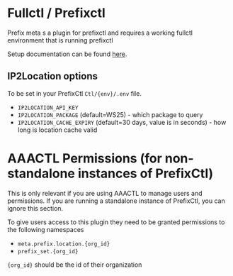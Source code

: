 
# Fullctl / Prefixctl

Prefix meta s a plugin for prefixctl and requires a working fullctl environment that is running prefixctl

Setup documentation can be found [here](https://github.com/fullctl/prefixctl/blob/main/docs/quickstart.md).

## IP2Location options

To be set in your PrefixCtl `Ctl/{env}/.env` file.

- `IP2LOCATION_API_KEY`
- `IP2LOCATION_PACKAGE` (default=WS25) - which package to query
- `IP2LOCATION_CACHE_EXPIRY` (default=30 days, value is in seconds) - how long is location cache valid

# AAACTL Permissions (for non-standalone instances of PrefixCtl)

This is only relevant if you are using AAACTL to manage users and permissions. If you are running a standalone instance of PrefixCtl, you can ignore this section.

To give users access to this plugin they need to be granted permissions to the following namespaces

- `meta.prefix.location.{org_id}`
- `prefix_set.{org_id}`

`{org_id}` should be the id of their organization